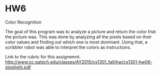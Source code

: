 HW6
===

Color Recognition

The goal of this program was to analyze a picture and return the color that the picture was. This was done by analyzing all the pixels based on their color values and finding out which one is most dominant. Using that, a scribbler robot was able to interpret the colors as instructions.

Link to the rubric for this assignemnt.
http://www.cc.gatech.edu/classes/AY2015/cs1301_fall/hw/cs1301-hw06-stoplight.pdf

